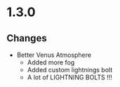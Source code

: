 # 1.3.0

## Changes

- Better Venus Atmosphere
  - Added more fog
  - Added custom lightnings bolt
  - A lot of LIGHTNING BOLTS !!!
